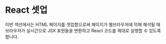 # React 셋업

이번 섹션에서는 HTML 페이지를 셋업함으로써 페이지가 웹브라우저에 의해 해석될 때 브라우저가 실시간으로 JSX 표현들을 변환하고 React 코드를 제대로 실행할 수 있도록 합니다.
